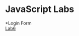 # JavaScript Labs
*Login Form<br>
[Lab6](https://radwanabil.github.io/JavaScript-labs/Day6_Tasks/index.html)</br>
